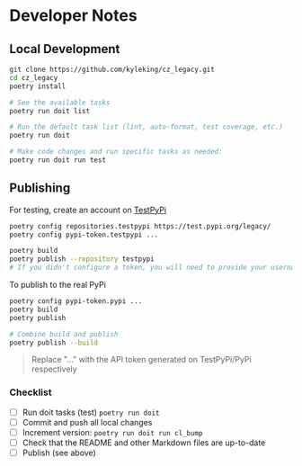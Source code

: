 # Developer Notes

## Local Development

```sh
git clone https://github.com/kyleking/cz_legacy.git
cd cz_legacy
poetry install

# See the available tasks
poetry run doit list

# Run the default task list (lint, auto-format, test coverage, etc.)
poetry run doit

# Make code changes and run specific tasks as needed:
poetry run doit run test
```

## Publishing

For testing, create an account on [TestPyPi](https://test.pypi.org/legacy/)

```sh
poetry config repositories.testpypi https://test.pypi.org/legacy/
poetry config pypi-token.testpypi ...

poetry build
poetry publish --repository testpypi
# If you didn't configure a token, you will need to provide your username and password to publish
```

To publish to the real PyPi

```sh
poetry config pypi-token.pypi ...
poetry build
poetry publish

# Combine build and publish
poetry publish --build
```

> Replace "..." with the API token generated on TestPyPi/PyPi respectively

### Checklist

- [ ] Run doit tasks (test) `poetry run doit`
- [ ] Commit and push all local changes
- [ ] Increment version: `poetry run doit run cl_bump`
- [ ] Check that the README and other Markdown files are up-to-date
- [ ] Publish (see above)
